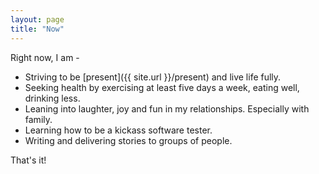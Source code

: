 ```yaml
---
layout: page
title: "Now"
---
```


Right now, I am -

  - Striving to be [present]({{ site.url }}/present) and live life fully.
  - Seeking health by exercising at least five days a week, eating well, drinking less.
  - Leaning into laughter, joy and fun in my relationships.  Especially with family.
  - Learning how to be a kickass software tester.
  - Writing and delivering stories to groups of people.

That's it!
